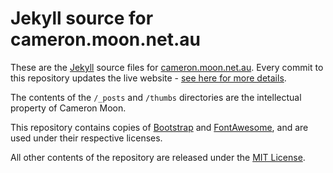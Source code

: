 Jekyll source for cameron.moon.net.au
=====================================
These are the [Jekyll](https://github.com/mojombo/jekyll) source files for [cameron.moon.net.au](http://cameron.moon.net.au). Every commit to this repository updates the live website - [see here for more details](http://cameron.moon.net.au/projects/deploying-jekyll-using-github).

The contents of the `/_posts` and `/thumbs` directories are the intellectual property of Cameron Moon.

This repository contains copies of [Bootstrap](http://twitter.github.com/bootstrap/) and [FontAwesome](http://fortawesome.github.com/Font-Awesome/), and are used under their respective licenses.

All other contents of the repository are released under the [MIT License](http://opensource.org/licenses/MIT).
